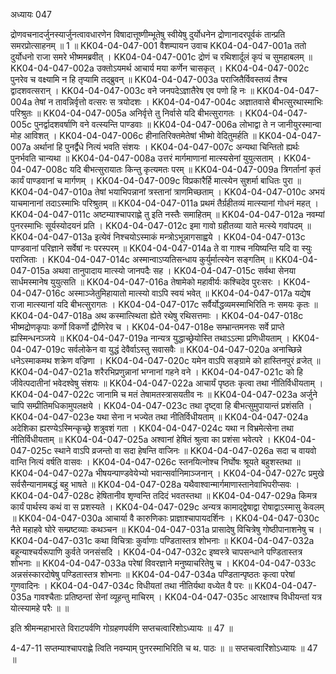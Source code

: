 अध्यायः 047

द्रोणवचनादर्जुनस्यार्जुनत्वावधारणेन विषादात्तूष्णीम्भूतेषु स्वीयेषु दुर्योधनेन द्रोणानादरपूर्वकं तान्प्रति समरप्रोत्साहनम् ॥ 1 ॥
KK04-04-047-001	वैशम्पायन उवाच 
KK04-04-047-001a	ततो दुर्योधनो राजा समरे भीष्ममब्रवीत् ।
KK04-04-047-001c	द्रोणं च रथिशार्दूलं कृपं च सुमहाबलम् ॥
KK04-04-047-002a	उक्तोऽयमर्थ आचार्य मया कर्णेन चासकृत् ।
KK04-04-047-002c	पुनरेव च वक्ष्यामि न हि तृप्यामि तद्ब्रुवन् ॥
KK04-04-047-003a	पराजितैर्विवस्तव्यं तैश्च द्वादशवत्सरान् ।
KK04-04-047-003c	वने जनपदेऽज्ञातैरेष एव पणो हि नः ॥
KK04-04-047-004a	तेषां न तावन्निर्वृत्तो वत्सरः स त्रयोदशः ।
KK04-04-047-004c	अज्ञातवासे बीभत्सुरथास्माभिः परिश्रुतः ॥
KK04-04-047-005a	अनिर्वृत्ते तु निर्वासे यदि बीभत्सुरागतः ।
KK04-04-047-005c	पुनर्द्वादशवर्षाणि वने वत्स्यन्ति पाण्डवाः ॥
KK04-04-047-006a	लोभाद्वा ते न जानीयुरस्मान्वा मोह आविशत् ।
KK04-04-047-006c	हीनातिरिक्तमेतेषां भीष्मो वेदितुमर्हति ॥
KK04-04-047-007a	अर्थानां हि पुनर्द्वैधे नित्यं भवति संशयः ।
KK04-04-047-007c	अन्यथा चिन्तितो ह्यर्थः पुनर्भवति चान्यथा ॥
KK04-04-047-008a	उत्तरं मार्गमाणानां मात्स्यसेनां युयुत्सताम् ।
KK04-04-047-008c	यदि बीभत्सुरायातः किन्तु कृत्यमतः परम् ॥
KK04-04-047-009a	त्रिगर्तानां कृतं कार्यं पाण्डवानां च मार्गणम् ।
KK04-04-047-009c	विप्रकारैर्हि मात्स्येन सुशर्मा बाधितः पुरा ॥
KK04-04-047-010a	तेषां भयाभिपन्नानां त्रस्तानां त्राणमिच्छताम् ।
KK04-04-047-010c	अभयं याचमानानां तदाऽस्माभिः परिश्रुतम् ॥
KK04-04-047-011a	प्रथमं तैर्ग्रहीतव्यं मात्स्यानां गोधनं महत् ।
KK04-04-047-011c	अष्टम्याश्चापराह्णे तु इति नस्तैः समाहितम् ॥
KK04-04-047-012a	नवम्यां पुनरस्माभिः सूर्यस्योदयनं प्रति ।
KK04-04-047-012c	इमा गावो ग्रहीतव्या याते मत्स्ये गवांपदम् ॥
KK04-04-047-013a	इत्येवं निश्चयोऽस्माकं मन्त्रोऽभून्नागसाह्वये ।
KK04-04-047-013c	पाण्डवानां परिज्ञाने सर्वेषां नः परस्परम् ॥
KK04-04-047-014a	ते वा गाश्च नयिष्यन्ति यदि वा स्युः पराजिताः ।
KK04-04-047-014c	अस्मान्वाऽप्यतिसन्धाय कुर्युर्मात्स्येन सङ्गतिम् ॥
KK04-04-047-015a	अथवा तानुपादाय मात्स्यो जानपदैः सह ।
KK04-04-047-015c	सर्वथा सेनया सार्धमस्मानेष युयुत्सति ॥
KK04-04-047-016a	तेषामेको महावीर्यः कश्चिदेव पुरःसरः ।
KK04-04-047-016c	अस्माञ्जेतुमिहायातो मात्स्यो वाऽपि स्वयं भवेत् ॥
KK04-04-047-017a	यद्येष राजा मात्स्यानां यदि बीभत्सुरागतः ।
KK04-04-047-017c	सर्वैर्योद्धव्यमस्माभिरिति नः समयः कृतः ॥
KK04-04-047-018a	अथ कस्मात्स्थिता ह्येते रथेषु रथिसत्तमाः ।
KK04-04-047-018c	भीष्मद्रोणकृपाः कर्णो विकर्णो द्रौणिरेव च ।
KK04-04-047-018e	सम्भ्रान्तमनसः सर्वे प्राप्ते ह्यस्मिन्धनञ्जये ॥
KK04-04-047-019a	नान्यत्र युद्धाच्छ्रेयोस्ति तथाऽऽत्मा प्रणिधीयताम् ।
KK04-04-047-019c	सर्वलोकेन वा युद्धं देवैर्वाऽस्तु सवासवैः ॥
KK04-04-047-020a	अनाच्छिन्ने धनेऽस्माकमथ शक्रेण वज्रिणा ।
KK04-04-047-020c	यमेन वाऽपि सङ्ग्रामे को हास्तिनपुरं व्रजेत् ॥
KK04-04-047-021a	शरैरभिप्रणुन्नानां भग्नानां गहने वने ।
KK04-04-047-021c	को हि जीवेत्पदातीनां भवेदश्वेषु संशयः ॥
KK04-04-047-022a	आचार्यं पृष्ठतः कृत्वा तथा नीतिर्विधीयताम् ।
KK04-04-047-022c	जानामि च मतं तेषामतस्त्रासयतीव नः ॥
KK04-04-047-023a	अर्जुने चापि सम्प्रीतिमधिकामुपलक्षये ।
KK04-04-047-023c	तथा दृष्ट्वा हि बीभत्सुमुपायान्तं प्रशंसति ।
KK04-04-047-023e	यथा सेना न भज्येत तथा नीतिर्विधीयताम् ॥
KK04-04-047-024a	अदेशिका ह्यरण्येऽस्मिन्कृच्छ्रे शत्रुवशं गता ।
KK04-04-047-024c	यथा न विभ्रमेत्सेना तथा नीतिर्विधीयताम् ॥
KK04-04-047-025a	अश्वानां हेषितं श्रुत्वा का प्रशंसा भवेत्परे ।
KK04-04-047-025c	स्थाने वाऽपि व्रजन्तो वा सदा हेषन्ति वाजिनः ॥
KK04-04-047-026a	सदा च वायवो वान्ति नित्यं वर्षति वासवः ।
KK04-04-047-026c	स्तनयित्नोश्च निर्घोषः श्रूयते बहुशस्तथा ॥
KK04-04-047-027a	भीषयन्पाण्डवेयेभ्यो भवान्सर्वानिमाञ्जनान् ।
KK04-04-047-027c	प्रमुखे सर्वसैन्यानामबद्धं बहु भाषते ॥
KK04-04-047-028a	यथैवाश्वान्मार्गमाणास्तानेवाभिपरीप्सवः ।
KK04-04-047-028c	हेषितानीव शृण्वन्ति तदिदं भवतस्तथा ॥
KK04-04-047-029a	किमत्र कार्यं पार्थस्य कथं वा स प्रशस्यते ।
KK04-04-047-029c	अन्यत्र कामाद्द्वेषाद्वा रोषाद्वाऽस्मासु केवलम् ॥
KK04-04-047-030a	आचार्या वै कारुणिकाः प्राज्ञाश्चापायदर्शिनः ।
KK04-04-047-030c	नैते महाहवे घोरे सम्प्रष्टव्याः कथञ्चन ॥
KK04-04-047-031a	प्रासादेषु विचित्रेषु गोष्ठीपानाशनेषु च ।
KK04-04-047-031c	कथा विचित्राः कुर्वाणाः पण्डितास्तत्र शोभनाः ॥
KK04-04-047-032a	बहून्याश्चर्यरूपाणि कुर्वते जनसंसदि ।
KK04-04-047-032c	इष्वस्त्रे चापसन्धाने पण्डितास्तत्र शोभनाः ॥
KK04-04-047-033a	परेषां विवरज्ञाने मनुष्याचरितेषु च ।
KK04-04-047-033c	अन्नसंस्कारदोषेषु पण्डितास्तत्र शोभनाः ॥
KK04-04-047-034a	पण्डितान्पृष्ठतः कृत्वा परेषां गुणवादिनः ।
KK04-04-047-034c	विधीयतां तथा नीतिर्यथा वध्येत वै परः ॥
KK04-04-047-035a	गावश्चैताः प्रतिष्ठन्तां सेनां व्यूहन्तु माचिरम् ।
KK04-04-047-035c	आरक्षाश्च विधीयन्तां यत्र योत्स्यामहे परैः ॥ ॥

इति श्रीमन्महाभारते विराटपर्वणि गोग्रहणपर्वणि सप्तचत्वारिंशोऽध्यायः ॥ 47 ॥

4-47-11 सप्तम्याश्चापराह्णे त्विति नवम्याम् पुनरस्माभिरिति च थ. पाठः ॥ ॥ सप्तचत्वारिंशोऽध्यायः ॥ 47 ॥
